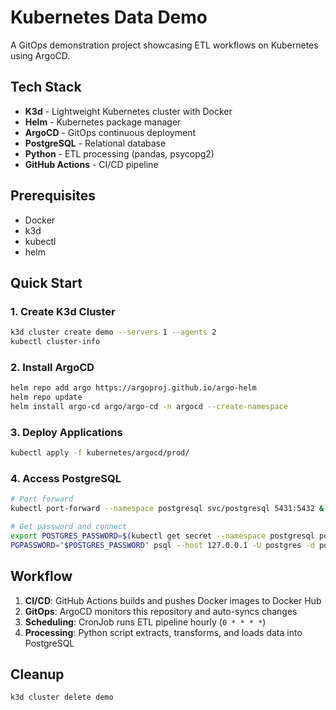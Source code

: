 # Kubernetes Data Demo

A GitOps demonstration project showcasing ETL workflows on Kubernetes using ArgoCD.

## Tech Stack

- **K3d** - Lightweight Kubernetes cluster with Docker
- **Helm** - Kubernetes package manager
- **ArgoCD** - GitOps continuous deployment
- **PostgreSQL** - Relational database
- **Python** - ETL processing (pandas, psycopg2)
- **GitHub Actions** - CI/CD pipeline

## Prerequisites

- Docker
- k3d
- kubectl
- helm

## Quick Start

### 1. Create K3d Cluster
```bash
k3d cluster create demo --servers 1 --agents 2
kubectl cluster-info
```

### 2. Install ArgoCD
```bash
helm repo add argo https://argoproj.github.io/argo-helm
helm repo update
helm install argo-cd argo/argo-cd -n argocd --create-namespace
```

### 3. Deploy Applications
```bash
kubectl apply -f kubernetes/argocd/prod/
```

### 4. Access PostgreSQL
```bash
# Port forward
kubectl port-forward --namespace postgresql svc/postgresql 5431:5432 &

# Get password and connect
export POSTGRES_PASSWORD=$(kubectl get secret --namespace postgresql postgresql -o jsonpath="{.data.postgres-password}" | base64 -d)
PGPASSWORD="$POSTGRES_PASSWORD" psql --host 127.0.0.1 -U postgres -d postgres -p 5431
```

## Workflow

1. **CI/CD**: GitHub Actions builds and pushes Docker images to Docker Hub
2. **GitOps**: ArgoCD monitors this repository and auto-syncs changes
3. **Scheduling**: CronJob runs ETL pipeline hourly (`0 * * * *`)
4. **Processing**: Python script extracts, transforms, and loads data into PostgreSQL

## Cleanup

```bash
k3d cluster delete demo
```
